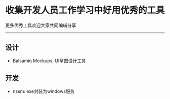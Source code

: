 # 收集开发人员工作学习中好用优秀的工具
更多优秀工具欢迎大家共同编辑分享

---
## 设计
- Balsamiq Mockups: UI草图设计工具


## 开发
- nssm: exe封装为windows服务
